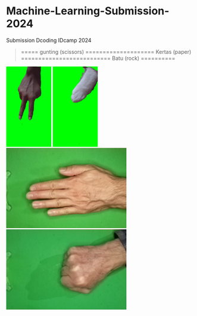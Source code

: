 # Machine-Learning-Submission-2024
Submission Dcoding IDcamp 2024




> ===== gunting  (scissors)                 ==================== Kertas (paper) ========================== Batu (rock) ==========<br>
<img src="https://github.com/nazhiba/Machine-Learning-Submission-2024/raw/7958e0e5e88a5cb8fcd53d6de74f4bc6595905ea/tester/gunting.jpg" alt="Gunting"  height="215">
<img src="https://github.com/nazhiba/Machine-Learning-Submission-2024/raw/7958e0e5e88a5cb8fcd53d6de74f4bc6595905ea/tester/meow.jpg" alt="Gunting"  height="215">
<img src="https://github.com/nazhiba/Machine-Learning-Submission-2024/raw/7958e0e5e88a5cb8fcd53d6de74f4bc6595905ea/tester/keretas.png" alt="Kertas"  height="215">
<img src="https://github.com/nazhiba/Machine-Learning-Submission-2024/raw/7958e0e5e88a5cb8fcd53d6de74f4bc6595905ea/tester/batu.png" alt="Batu"  height="215">
